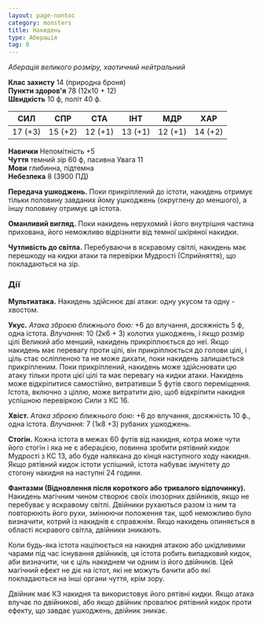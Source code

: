 ```yaml
---
layout: page-nontoc
category: monsters
title: Накидень
type: Аберація
tag: 8
---
```


_Аберація великого розміру, хаотичний нейтральний_  

**Клас захисту** 14 (природна броня)    
**Пункти здоров'я** 78 (12к10 + 12)     
**Швидкість** 10 ф, політ 40 ф.  

| СИЛ     | СПР     | СТА     | ІНТ     | МДР     | ХАР     |
| ------- | ------- | ------- | ------- | ------- | ------- |
| 17 (+3) | 15 (+2) | 12 (+1) | 13 (+1) | 12 (+1) | 14 (+2) |

**Навички** Непомітність +5    
**Чуття** темний зір 60 ф, пасивна Увага 11    
**Мови** глибинна, підтемна    
**Небезпека** 8 (3900 ПД)  

**Передача ушкоджень.** Поки прикріплений до істоти, накидень отримує тільки половину завданих йому ушкоджень (округлену до меншого), а іншу половину отримує ця істота.    

**Оманливий вигляд.** Поки накидень нерухомий і його внутрішня частина прихована, його неможливо відрізнити від темної шкіряної накидки.    

**Чутливість до світла.** Перебуваючи в яскравому світлі, накидень має перешкоду на кидки атаки та перевірки Мудрості (Сприйняття), що покладаються на зір.  

### Дії
**Мультиатака.** Накидень здійснює дві атаки: одну укусом та одну - хвостом.    

**Укус.** _Атака зброєю ближнього бою:_ +6 до влучання, досяжність 5 ф, одна істота. _Влучання:_ 10 (2к6 + 3) колотих ушкоджень, і якщо розмір цілі Великий або менший, накидень прикріплюється до неї. Якщо накидень має перевагу проти цілі, він прикріплюється до голови цілі, і ціль стає осліпленою та не може дихати, поки накидень залишається прикріпленим. Поки прикріплений, накидень може здійснювати цю атаку тільки проти цієї цілі та має перевагу на кидки атаки. Накидень може відкріпитися самостійно, витративши 5 футів свого переміщення. Істота, включно з ціллю, може витратити дію, щоб відкріпити накидня успішною перевіркою Сили з КС 16.    

**Хвіст.** _Атака зброєю ближнього бою:_ +6 до влучання, досяжність 10 ф., одна істота. _Влучання:_ 7 (1к8 +3) рубаних ушкоджень.    

**Стогін.** Кожна істота в межах 60 футів від накидня, котра може чути його стогін і яка не є аберацією, повинна зробити рятівний кидок Мудрості з КС 13, або буде налякана до кінця наступного ходу накидня. Якщо рятівний кидок істоти успішний, істота набуває імунітету до стогону накидня на наступні 24 години.    

**Фантазми (Відновлення після короткого або тривалого відпочинку).** Накидень магічним чином створює своїх ілюзорних двійників, якщо не перебуває у яскравому світлі. Двійники рухаються разом із ним та повторюють його рухи, змінюючи положення так, щоб неможливо було визначити, котрий із накиднів є справжнім. Якщо накидень опиняється в області яскравого світла, двійники зникають.    

Коли будь-яка істота націлюється на накидня атакою або шкідливими чарами під час існування двійників, ця істота робить випадковий кидок, аби визначити, чи є ціль накиднем чи одним із його двійників. Цей магічний ефект не діє на істот, які не можуть бачити або які покладаються на інші органи чуття, крім зору.    

Двійник має КЗ накидня та використовує його рятівні кидки. Якщо атака влучає по двійникові, або якщо двійник провалює рятівний кидок проти ефекту, що завдає ушкоджень, двійник зникає.
